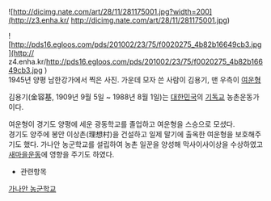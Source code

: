 ![http://dicimg.nate.com/art/28/11/281175001.jpg?width=200](http://z3.enha.kr/
http://dicimg.nate.com/art/28/11/281175001.jpg)

![http://pds16.egloos.com/pds/201002/23/75/f0020275_4b82b16649cb3.jpg](http://
z4.enha.kr/http://pds16.egloos.com/pds/201002/23/75/f0020275_4b82b16649cb3.jpg
)  
1945년 양평 남한강가에서 찍은 사진. 가운데 모자 쓴 사람이 김용기, 맨 우측이
[여운형](%EC%97%AC%EC%9A%B4%ED%98%95.md)

김용기(金容基, 1909년 9월 5일 ~ 1988년 8월 1일)는
[대한민국](%EB%8C%80%ED%95%9C%EB%AF%BC%EA%B5%AD.md)의
[기독교](%EA%B8%B0%EB%8F%85%EA%B5%90.md) 농촌운동가이다.

여운형이 경기도 양평에 세운 광동학교를 졸업하고 여운형을 스승으로 모셨다.  
경기도 양주에 봉안 이상촌(理想村)을 건설하고 일제 말기에 출옥한 여운형을 보호해주기도 했다. 가나안 농군학교를 설립하여 농촌 일꾼을 양성해
막사이사이상을 수상하였고 [새마을운동](%EC%83%88%EB%A7%88%EC%9D%84%EC%9A%B4%EB%8F%99.md)에
영향을 주기도 하였다.

  * 관련항목  

[가나안 농군학교](http://www.kor-canaan.or.kr/)

